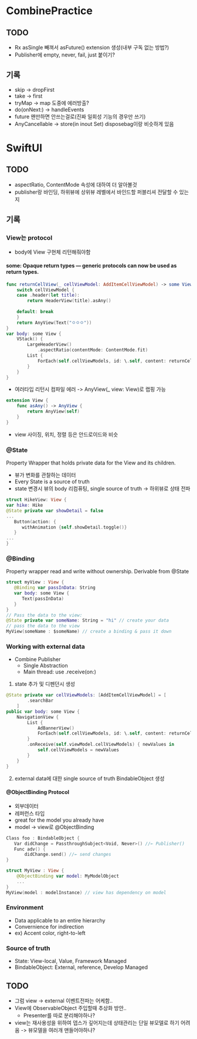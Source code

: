 # CombinePractice


## TODO
- Rx asSingle 빼껴서 asFuture() extension 생성(내부 구독 없는 방법?)
- Publisher에 empty, never, fail, just 붙이기?

## 기록
- skip -> dropFirst
- take -> first
- tryMap -> map 도중에 에러방출?
- do(onNext:) -> handleEvents
- future 왠만하면 안쓰는걸로(진짜 일회성 기능의 경우만 쓰기)
- AnyCancellable -> store(in inout Set<AnyCacncellable>) disposebag이랑 비슷하게 있음
  
# SwiftUI

## TODO
- aspectRatio, ContentMode 속성에 대하여 더 알아볼것
- publisher랑 바인딩, 하위뷰에 상위뷰 레벨에서 바인드할 퍼블리셔 전달할 수 있는지

## 기록

### View는 protocol
- body에 View 구현체 리턴해줘야함

#### some: Opaque return types — generic protocols can now be used as return types.
```swift
func returnCellView(_ cellViewModel: AddItemCellViewModel) -> some View {
    switch cellViewModel {
    case .header(let title):
        return HeaderView(title).asAny()
        
    default: break
    }
    return AnyView(Text("ㅇㅇㅇ"))
}
var body: some View {
    VStack() {
        LargeHeaderView()
            .aspectRatio(contentMode: ContentMode.fit)
        List {
            ForEach(self.cellViewModels, id: \.self, content: returnCellView)
        }
    }
}
```
* 여러타입 리턴시 컴파일 에러 -> AnyView(_ view: View)로 랩핑 가능
```swift
extension View {
    func asAny() -> AnyView {
        return AnyView(self)
    }
}
```
- view 사이징, 위치, 정렬 등은 안드로이드와 비슷


### @State
Property Wrapper that holds private data for the View and its children.
- 뷰가 변화를 관찰하는 데이터
- Every State is a source of truth
- state 변경시 뷰의 body 리컴퓨팅, single source of truth -> 하위뷰로 상태 전파
```swift
struct HikeView: View {
var hike: Hike
@State private var showDetail = false 
...
   Button(action: {
      withAnimation {self.showDetail.toggle()}
   }
...
}
```

### @Binding
Property wrapper read and write without ownership.
Derivable from @State
```swift
struct myView : View {
   @Binding var passInData: String
   var body: some View {
      Text(passInData)                        
   }
}
// Pass the data to the view:
@State private var someName: String = "hi" // create your data
// pass the data to the view
MyView(someName : $someName) // create a binding & pass it down
```

### Working with external data
- Combine Publisher
    - Single Abstraction
    - Main thread: use .receive(on:)
    
1. state 추가 및 디펜던시 생성
```swift
@State private var cellViewModels: [AddItemCellViewModel] = [
        .searchBar
    ]
public var body: some View {
    NavigationView {
        List {
            AdBannerView()
            ForEach(self.cellViewModels, id: \.self, content: returnCellView)
        }
        .onReceive(self.viewModel.cellViewModels) { newValues in
            self.cellViewModels = newValues
        }
    }
}
```

2. external data에 대한 single source of truth BindableObject 생성
#### @ObjectBinding Protocol
- 외부데이터
- 레퍼런스 타입
- great for the model you already have
- model -> view로 @ObjectBinding
```swift
Class foo : BindableObject {
   Var didChange = PassthroughSubject<Void, Never>() //← Publisher()  
   Func adv() {                                                     
       didChange.send() //← send changes                            
}

struct MyView : View {
    @ObjectBinding var model: MyModelObject
    ...
}
MyView(model : modelInstance) // view has dependency on model
```

### Environment
- Data applicable to an entire hierarchy
- Convernience for indirection
- ex) Accent color, right-to-left


### Source of truth
- State: View-local, Value, Framework Managed
- BindableObject: External, reference, Develop Managed


## TODO
- 그럼 view -> external 이벤트전파는 어케함..
- View에 ObservableObject  주입할때 추상화 방안..
    - Presenter를 따로 분리해야하나?
- view는 재사용성을 위하여 뎁스가 깊어지는데 상태관리는 단일 뷰모델로 하기 어려움 -> 뷰모델을 여러개 맨들어야하나?
